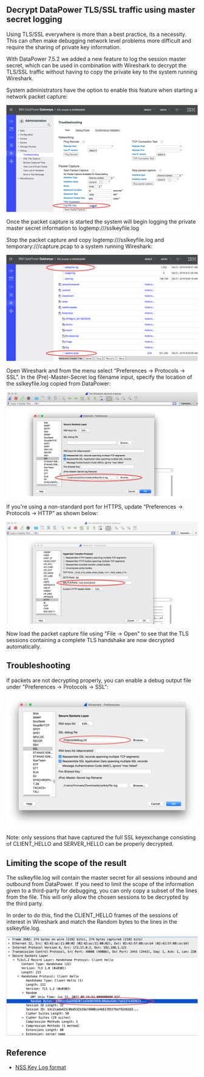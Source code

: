 ## Decrypt DataPower TLS/SSL traffic using master secret logging

Using TLS/SSL everywhere is more than a best practice, its a necessity. This can often make debugging network level problems more difficult and require the sharing of private key information.

With DataPower 7.5.2 we added a new feature to log the session master secret, which can be used in combination with Wireshark to decrypt the TLS/SSL traffic without having to copy the private key to the system running Wireshark.

System administrators have the option to enable this feature when starting a network packet capture:

![pcap](media/pcap1.png)

Once the packet capture is started the system will begin logging the private master secret information to logtemp:///sslkeyfile.log

Stop the packet capture and copy logtemp:///sslkeyfile.log and temporary:///capture.pcap to a system running Wireshark:

![filemgmt](media/filemgmt.png)

Open Wireshark and from the menu select “Preferences -> Protocols -> SSL”. In the (Pre)-Master-Secret log filename input, specify the location of the sslkeyfile.log copied from DataPower:

![wireshark1](media/wireshark1.png)

If you're using a non-standard port for HTTPS, update “Preferences -> Protocols -> HTTP” as shown below:

![wireshark2](media/wireshark2.png)

Now load the packet capture file using "File -> Open" to see that the TLS sessions containing a complete TLS handshake are now decrypted automatically.

## Troubleshooting

If packets are not decrypting properly, you can enable a debug output file under "Preferences -> Protocols -> SSL":

![wireshark3](media/wireshark3.png)

Note: only sessions that have captured the full SSL keyexchange consisting of CLIENT_HELLO and SERVER_HELLO can be properly decrypted.

## Limiting the scope of the result

The sslkeyfile.log will contain the master secret for all sessions inbound and outbound from DataPower. If you need to limit the scope of the information given to a third-party for debugging, you can only copy a subset of the lines from the file. This will only allow the chosen sessions to be decrypted by the third party.

In order to do this, find the CLIENT_HELLO frames of the sessions of interest in Wireshark and match the Random bytes to the lines in the sslkeyfile.log.

![wireshark4](media/wireshark4.png)

## Reference

* [NSS Key Log format](https://developer.mozilla.org/en-US/docs/Mozilla/Projects/NSS/Key_Log_Format)
